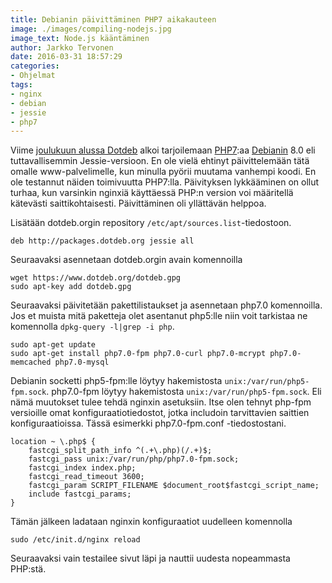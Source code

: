 ```yaml
---
title: Debianin päivittäminen PHP7 aikakauteen
image: ./images/compiling-nodejs.jpg
image_text: Node.js kääntäminen
author: Jarkko Tervonen
date: 2016-03-31 18:57:29
categories:
- Ohjelmat
tags:
- nginx
- debian
- jessie
- php7
---
```

Viime <a href="https://www.dotdeb.org/2015/12/04/php-7-0-0-is-available-for-jessie/">joulukuun alussa Dotdeb</a> alkoi tarjoilemaan <a href="http://www.php.net/">PHP7</a>:aa <a href="http://www.debian.org/">Debianin</a> 8.0 eli tuttavallisemmin Jessie-versioon. En ole vielä ehtinyt päivittelemään tätä omalle www-palvelimelle, kun minulla pyörii muutama vanhempi koodi. En ole testannut näiden toimivuutta PHP7:lla. Päivityksen lykkääminen on ollut turhaa, kun varsinkin nginxiä käyttäessä PHP:n version voi määritellä kätevästi saittikohtaisesti. Päivittäminen oli yllättävän helppoa.

Lisätään dotdeb.orgin repository `/etc/apt/sources.list`-tiedostoon.

```
deb http://packages.dotdeb.org jessie all
```

Seuraavaksi asennetaan dotdeb.orgin avain komennoilla

```
wget https://www.dotdeb.org/dotdeb.gpg
sudo apt-key add dotdeb.gpg
```

Seuraavaksi päivitetään pakettilistaukset ja asennetaan php7.0 komennoilla. Jos et muista mitä paketteja olet asentanut php5:lle niin voit tarkistaa ne komennolla `dpkg-query -l|grep -i php`.

```
sudo apt-get update
sudo apt-get install php7.0-fpm php7.0-curl php7.0-mcrypt php7.0-memcached php7.0-mysql
```

Debianin socketti php5-fpm:lle löytyy hakemistosta `unix:/var/run/php5-fpm.sock`. php7.0-fpm löytyy hakemistosta `unix:/var/run/php5-fpm.sock`. Eli nämä muutokset tulee tehdä nginxin asetuksiin. Itse olen tehnyt php-fpm versioille omat konfiguraatiotiedostot, jotka includoin tarvittavien saittien konfiguraatioissa. Tässä esimerkki php7.0-fpm.conf -tiedostostani.

```
location ~ \.php$ {
	fastcgi_split_path_info ^(.+\.php)(/.+)$;
	fastcgi_pass unix:/var/run/php/php7.0-fpm.sock;
	fastcgi_index index.php;
	fastcgi_read_timeout 3600;
	fastcgi_param SCRIPT_FILENAME $document_root$fastcgi_script_name;
	include fastcgi_params;
}
```

Tämän jälkeen ladataan nginxin konfiguraatiot uudelleen komennolla

```
sudo /etc/init.d/nginx reload
```

Seuraavaksi vain testailee sivut läpi ja nauttii uudesta nopeammasta PHP:stä.
